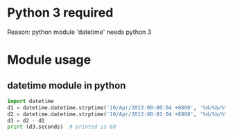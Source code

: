 

# Python 3 required
Reason: python module 'datetime' needs python 3

# Module usage
## datetime module in python
```python
import datetime
d1 = datetime.datetime.strptime('10/Apr/2013:00:00:04 +0800', '%d/%b/%Y:%H:%M:%S %z')
d2 = datetime.datetime.strptime('10/Apr/2013:00:01:04 +0800', '%d/%b/%Y:%H:%M:%S %z')
d3 = d2 - d1
print (d3.seconds)  # printed is 60
```
